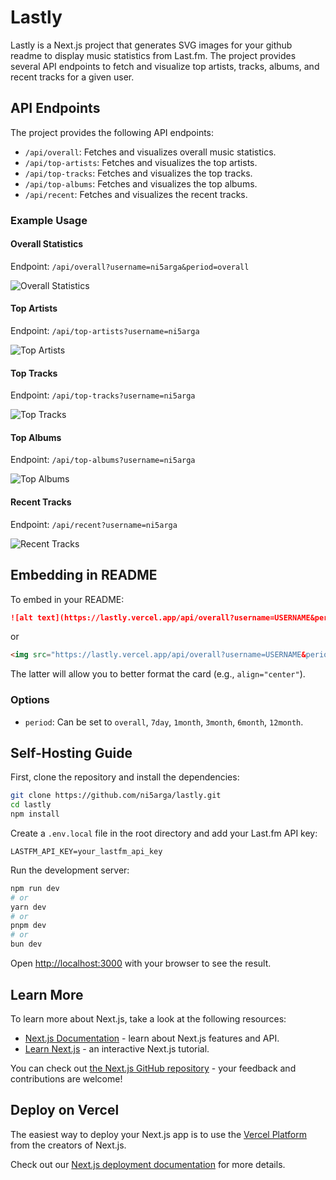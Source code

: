 # Lastly

Lastly is a Next.js project that generates SVG images for your github readme to display music statistics from Last.fm. The project provides several API endpoints to fetch and visualize top artists, tracks, albums, and recent tracks for a given user.

## API Endpoints

The project provides the following API endpoints:

- `/api/overall`: Fetches and visualizes overall music statistics.
- `/api/top-artists`: Fetches and visualizes the top artists.
- `/api/top-tracks`: Fetches and visualizes the top tracks.
- `/api/top-albums`: Fetches and visualizes the top albums.
- `/api/recent`: Fetches and visualizes the recent tracks.

### Example Usage

#### Overall Statistics

Endpoint: `/api/overall?username=ni5arga&period=overall`

![Overall Statistics](https://lastly.vercel.app/api/overall?username=ni5arga&period=overall)

#### Top Artists

Endpoint: `/api/top-artists?username=ni5arga`

![Top Artists](https://lastly.vercel.app/api/top-artists?username=ni5arga)

#### Top Tracks

Endpoint: `/api/top-tracks?username=ni5arga`

![Top Tracks](https://lastly.vercel.app/api/top-tracks?username=ni5arga)

#### Top Albums

Endpoint: `/api/top-albums?username=ni5arga`

![Top Albums](https://lastly.vercel.app/api/top-albums?username=ni5arga)

#### Recent Tracks

Endpoint: `/api/recent?username=ni5arga`

![Recent Tracks](https://lastly.vercel.app/api/recent?username=ni5arga)

## Embedding in README

To embed in your README:

```md
![alt text](https://lastly.vercel.app/api/overall?username=USERNAME&period=PERIOD)
```

or

```html
<img src="https://lastly.vercel.app/api/overall?username=USERNAME&period=PERIOD" alt="Overall Statistics" align="center">
```

The latter will allow you to better format the card (e.g., `align="center"`).

### Options

- `period`: Can be set to `overall`, `7day`, `1month`, `3month`, `6month`, `12month`.

## Self-Hosting Guide

First, clone the repository and install the dependencies:

```bash
git clone https://github.com/ni5arga/lastly.git
cd lastly
npm install
```

Create a `.env.local` file in the root directory and add your Last.fm API key:

```env
LASTFM_API_KEY=your_lastfm_api_key
```

Run the development server:

```bash
npm run dev
# or
yarn dev
# or
pnpm dev
# or
bun dev
```

Open [http://localhost:3000](http://localhost:3000) with your browser to see the result.

## Learn More

To learn more about Next.js, take a look at the following resources:

- [Next.js Documentation](https://nextjs.org/docs) - learn about Next.js features and API.
- [Learn Next.js](https://nextjs.org/learn) - an interactive Next.js tutorial.

You can check out [the Next.js GitHub repository](https://github.com/vercel/next.js/) - your feedback and contributions are welcome!

## Deploy on Vercel

The easiest way to deploy your Next.js app is to use the [Vercel Platform](https://vercel.com/new?utm_medium=default-template&filter=next.js&utm_source=create-next-app&utm_campaign=create-next-app-readme) from the creators of Next.js.

Check out our [Next.js deployment documentation](https://nextjs.org/docs/deployment) for more details.
